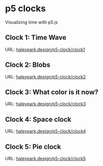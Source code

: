 # p5 clocks
Visualizing time with p5.js

## Clock 1: Time Wave
URL: [haleypark.design/p5-clock/clock1](http://haleypark.design/p5-clock/clock1)

## Clock 2: Blobs
URL: [haleypark.design/p5-clock/clock2](http://haleypark.design/p5-clock/clock2)

## Clock 3: What color is it now?
URL: [haleypark.design/p5-clock/clock3](http://haleypark.design/p5-clock/clock3)

## Clock 4: Space clock
URL: [haleypark.design/p5-clock/clock4](http://haleypark.design/p5-clock/clock4)

## Clock 5: Pie clock
URL: [haleypark.design/p5-clock/clock5](http://haleypark.design/p5-clock/clock5)